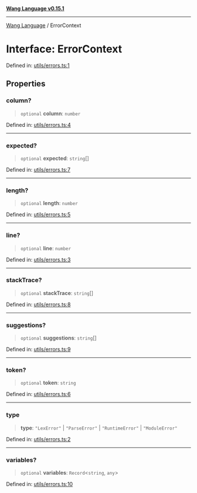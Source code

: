 [**Wang Language v0.15.1**](../README.md)

***

[Wang Language](../globals.md) / ErrorContext

# Interface: ErrorContext

Defined in: [utils/errors.ts:1](https://github.com/artpar/wang/blob/6fd47f3c686112dedb036605c4793069ac5c3882/src/utils/errors.ts#L1)

## Properties

### column?

> `optional` **column**: `number`

Defined in: [utils/errors.ts:4](https://github.com/artpar/wang/blob/6fd47f3c686112dedb036605c4793069ac5c3882/src/utils/errors.ts#L4)

***

### expected?

> `optional` **expected**: `string`[]

Defined in: [utils/errors.ts:7](https://github.com/artpar/wang/blob/6fd47f3c686112dedb036605c4793069ac5c3882/src/utils/errors.ts#L7)

***

### length?

> `optional` **length**: `number`

Defined in: [utils/errors.ts:5](https://github.com/artpar/wang/blob/6fd47f3c686112dedb036605c4793069ac5c3882/src/utils/errors.ts#L5)

***

### line?

> `optional` **line**: `number`

Defined in: [utils/errors.ts:3](https://github.com/artpar/wang/blob/6fd47f3c686112dedb036605c4793069ac5c3882/src/utils/errors.ts#L3)

***

### stackTrace?

> `optional` **stackTrace**: `string`[]

Defined in: [utils/errors.ts:8](https://github.com/artpar/wang/blob/6fd47f3c686112dedb036605c4793069ac5c3882/src/utils/errors.ts#L8)

***

### suggestions?

> `optional` **suggestions**: `string`[]

Defined in: [utils/errors.ts:9](https://github.com/artpar/wang/blob/6fd47f3c686112dedb036605c4793069ac5c3882/src/utils/errors.ts#L9)

***

### token?

> `optional` **token**: `string`

Defined in: [utils/errors.ts:6](https://github.com/artpar/wang/blob/6fd47f3c686112dedb036605c4793069ac5c3882/src/utils/errors.ts#L6)

***

### type

> **type**: `"LexError"` \| `"ParseError"` \| `"RuntimeError"` \| `"ModuleError"`

Defined in: [utils/errors.ts:2](https://github.com/artpar/wang/blob/6fd47f3c686112dedb036605c4793069ac5c3882/src/utils/errors.ts#L2)

***

### variables?

> `optional` **variables**: `Record`\<`string`, `any`\>

Defined in: [utils/errors.ts:10](https://github.com/artpar/wang/blob/6fd47f3c686112dedb036605c4793069ac5c3882/src/utils/errors.ts#L10)
